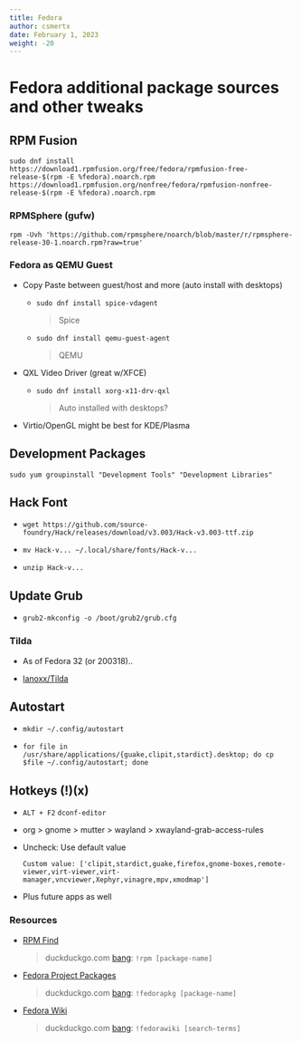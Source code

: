 ```yaml
---
title: Fedora
author: csmertx
date: February 1, 2023
weight: -20
---
```


# Fedora additional package sources and other tweaks

## RPM Fusion

```
sudo dnf install https://download1.rpmfusion.org/free/fedora/rpmfusion-free-release-$(rpm -E %fedora).noarch.rpm https://download1.rpmfusion.org/nonfree/fedora/rpmfusion-nonfree-release-$(rpm -E %fedora).noarch.rpm
```

### RPMSphere (gufw)
```rpm -Uvh 'https://github.com/rpmsphere/noarch/blob/master/r/rpmsphere-release-30-1.noarch.rpm?raw=true'```

### Fedora as QEMU Guest

- Copy Paste between guest/host and more (auto install with desktops)

    - ```sudo dnf install spice-vdagent```
        
        > Spice

    - ```sudo dnf install qemu-guest-agent```
    
        > QEMU

- QXL Video Driver (great w/XFCE)

    - ```sudo dnf install xorg-x11-drv-qxl```
    
        > Auto installed with desktops?

- Virtio/OpenGL might be best for KDE/Plasma

## Development Packages

```sudo yum groupinstall "Development Tools" "Development Libraries"```

## Hack Font

- ```wget https://github.com/source-foundry/Hack/releases/download/v3.003/Hack-v3.003-ttf.zip```

- ```mv Hack-v... ~/.local/share/fonts/Hack-v...```

- ```unzip Hack-v...```

## Update Grub

- ```grub2-mkconfig -o /boot/grub2/grub.cfg```

### Tilda

- As of Fedora 32 (or 200318)..

- [lanoxx/Tilda](https://github.com/lanoxx/tilda)

## Autostart

- ```mkdir ~/.config/autostart```

- ```for file in /usr/share/applications/{guake,clipit,stardict}.desktop; do cp $file ~/.config/autostart; done```

## Hotkeys (!)(x)

- ```ALT + F2``` ```dconf-editor```

- org > gnome > mutter > wayland > xwayland-grab-access-rules

- Uncheck: Use default value

    ```
    Custom value: ['clipit,stardict,guake,firefox,gnome-boxes,remote-viewer,virt-viewer,virt-manager,vncviewer,Xephyr,vinagre,mpv,xmodmap']
    ```

- Plus future apps as well

### Resources

- [RPM Find](https://rpmfind.net)
    
    > duckduckgo.com [bang](https://duckduckgo.com/bangs): ```!rpm [package-name]```

- [Fedora Project Packages](https://apps.fedoraproject.org/packages)

    > duckduckgo.com [bang](https://duckduckgo.com/bangs): ```!fedorapkg [package-name]```

- [Fedora Wiki](https://fedoraproject.org/wiki) 

    > duckduckgo.com [bang](https://duckduckgo.com/bangs): ```!fedorawiki [search-terms]```
